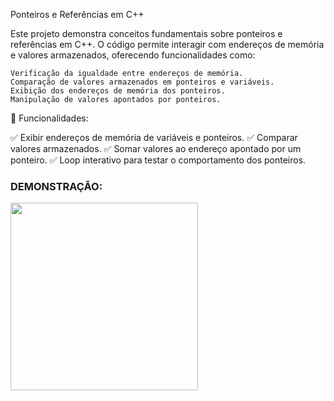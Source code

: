 Ponteiros e Referências em C++

Este projeto demonstra conceitos fundamentais sobre ponteiros e referências em C++. O código permite interagir com endereços de memória e valores armazenados, oferecendo funcionalidades como:

    Verificação da igualdade entre endereços de memória.
    Comparação de valores armazenados em ponteiros e variáveis.
    Exibição dos endereços de memória dos ponteiros.
    Manipulação de valores apontados por ponteiros.

📌 Funcionalidades:

✅ Exibir endereços de memória de variáveis e ponteiros.
✅ Comparar valores armazenados.
✅ Somar valores ao endereço apontado por um ponteiro.
✅ Loop interativo para testar o comportamento dos ponteiros.

<h3>DEMONSTRAÇÃO:</h3>
<img src="https://github.com/user-attachments/assets/c54b1652-6fa9-4b39-8db6-9a9eebde857c" width="300" />
